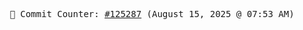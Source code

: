 <p align="center">
    <samp>
        📮 Commit Counter: <a href="https://github.com/Javascript-void0/Javascript-void0/commits/main">#125287</a> (August 15, 2025 @ 07:53 AM)
    </samp>
</p>